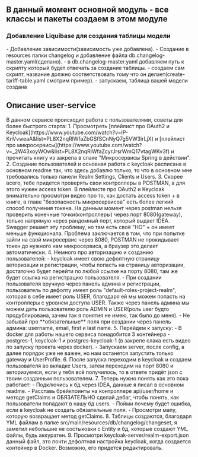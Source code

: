 <h2>В данный момент основной модуль - все классы и пакеты создаем в этом модуле</h2>
<h3>Добавление Liquibase для создания таблицы модели </h3>
- Добавление зависимости(зависимость уже добавлена).
- Создание в resources папки changelog и добавление файла db.changelog-master.yaml(сделано).
- в db.changelog-master.yaml добавляем путь к скрипту который будет отвечать за создание таблицы.
- создаем сам скрипт, название должно соответствовать тому что он делает(create-tariff-table.yaml смотрим пример).
- запускаем, таблица вашей модели создана

<h2>Описание user-service</h2>
В данном сервисе происходит работа с пользователями, советы для более быстрого старта:
1. Просмотреть [плейлист про OAuth2 и Keycloak](https://www.youtube.com/watch?v=IP-KnVvweaA&list=PL8X2nqRlWfaZbGSfSCnNyQ7g5VW3irLjX) и [плейлист про микросервисы](https://www.youtube.com/watch?v=_2W43xoyWOw&list=PL8X2nqRlWfaZcyrJrsrWmQ17vtagWKv3f) и прочитать книгу из закрепа в слаке "Микросервисы Spring в действии".
2. Создание пользователей и основная работа с keycloak расписана в основном readme так, что здесь добавлю только, то что в основном мне требовались только панели Realm Settings, Clients и Users.
3. Скорее всего, тебе придется проверять свои контроллеры в POSTMAN, а для этого нужен access token. В плейлисте про OAuth2 и Keycloak внимательно просмотри видео про то, как достать access token + в книге, в главе "безопасность микросервисов" есть более легкий способ получения токена. 
На данным момент через postman нельзя проверить конечные точки(контроллеры) через порт 8080(gateway), только напрямую через рандомный порт, который выдает IDEA. 
Swagger решает эту проблему, но там есть своё "НО" + он имеет меньше функционала. Проблема заключается в том, что при попытке зайти на свой микросервис через 8080, POSTMAN не прокидывает токен до нужного нам микросервиса, а браузер это делает автоматически.
4. Немного про авторизацию и созданию пользователей:
   - keycloak имеет свою дефолтную страницу авторизации и регистрации, чтобы попасть на страницу авторизации, достаточно будет перейти по любой ссылке на порту 8080, там же будет ссылка на регистрацию пользователя.
   - При создании пользователя вручную через панель админа и регистрации, пользователь по дефолту имеет роль "default-roles-project-realm", которая в себе имеет роль USER, благодаря ей мы можем попасть на контроллеры с уровнем доступа USER. 
Также через панель админа мы можем дать пользователю роль ADMIN и USER(роль user будто продублирована, зачем так я понятия не имею, так было до меня).
   - Не забывай про **обязательные** поля при создании через панель админа: username, email, first и last name.
5. Перейдем к запуску: 
   - В docker для работы нашего сервиса понадобится 3 контейнера - postgres-1, keycloak-1 и postgres-keycloak-1 (в закрепе слака есть видео по запуску проекта через docker). 
   - Запускаем server, после config, а далее порядок уже не важен, но нам останется запустить только gateway и UserProfile.
6. После запуска переходим в keycloak и создаем пользователя во вкладке Users, затем переходим на порт 8080 и авторизуемся, если у тебя всё получилось, то в ответе придёт json с твоим созданным пользователем.
7. Теперь нужно понять как это пока работает:
   - Подключись к бд через IDEA, данные я писал в основном readme.
   - Расставь брейкпоинты на контроллере api/user/home и методе getClaims и ОБЯЗАТЕЛЬНО сделай дебаг, чтобы понять, как пользователи попадают в нашу бд users.
   - Пойми почему будет ошибка, если в keycloak не создать обязательные поля.
   - Просмотри мапу, которую возвращает метод getClaims.
8. Таблицы создаются, благодаря YML файлам в папке src/main/resources/db/changelog/changeset, я заметил небольшие не состыковки с Entity и бд, которые создают YML файлы, будь аккуратен.
9. Просмотри keycloak-server/realm-export.json данный файл, это почти дефолтная настройка keycloak, когда создается контейнер в Docker. Возможно, его придется редактировать.